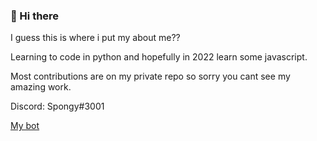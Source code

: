 ### 👋 Hi there

I guess this is where i put my about me??

 Learning to code in python and hopefully in 2022 learn some javascript.

 Most contributions are on my private repo so sorry you cant see my amazing work. 

 Discord: Spongy#3001

 [My bot](https://top.gg/bot/930150644436860998)

